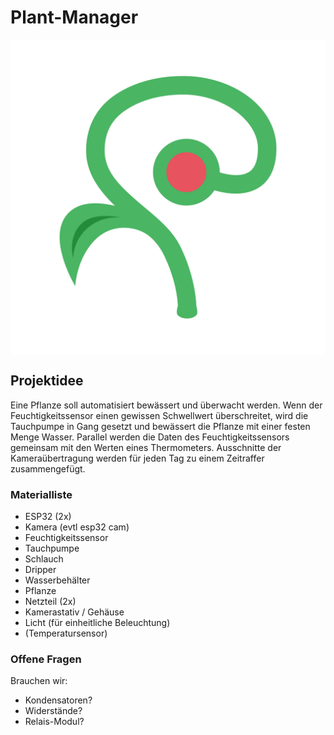 # Plant-Manager

<div>
  <img src="PlantMonitorLogo.png" style="display: flex; justify-content: center; align-items: center"/>
</div>

## Projektidee
Eine Pflanze soll automatisiert bewässert und überwacht werden. Wenn der Feuchtigkeitssensor einen gewissen Schwellwert überschreitet, wird die Tauchpumpe in Gang gesetzt und bewässert die Pflanze mit einer festen Menge Wasser.
Parallel werden die Daten des Feuchtigkeitssensors gemeinsam mit den Werten eines Thermometers.
Ausschnitte der Kameraübertragung werden für jeden Tag zu einem Zeitraffer zusammengefügt.


### Materialliste
- ESP32 (2x)
- Kamera (evtl esp32 cam)
- Feuchtigkeitssensor
- Tauchpumpe
- Schlauch
- Dripper
- Wasserbehälter
- Pflanze
- Netzteil (2x)
- Kamerastativ / Gehäuse
- Licht (für einheitliche Beleuchtung)
- (Temperatursensor)

### Offene Fragen
Brauchen wir:
- Kondensatoren?
- Widerstände?
- Relais-Modul?

